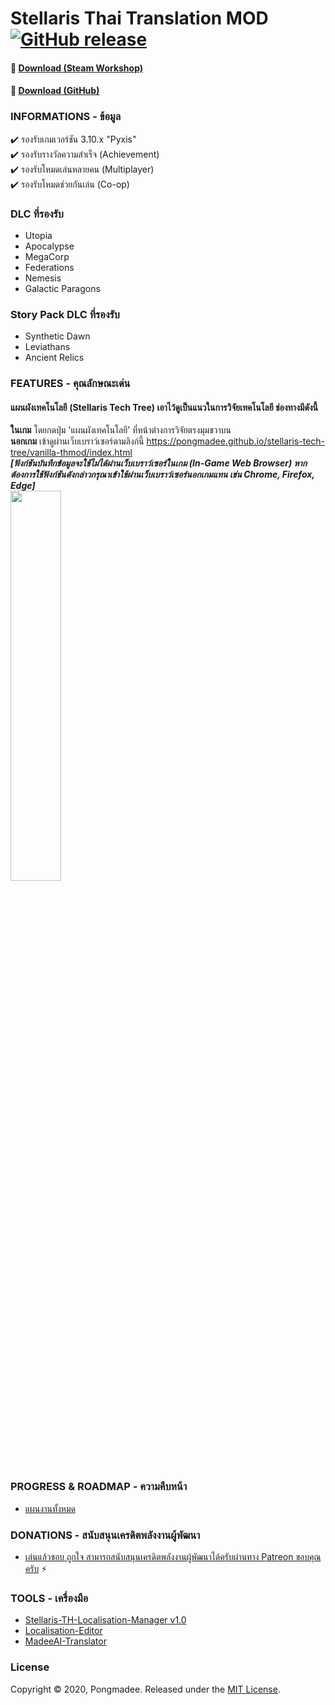# Stellaris Thai Translation MOD [![GitHub release](https://img.shields.io/github/v/release/pongmadee/Stellaris-Thai-Translation-MOD)](https://github.com/pongmadee/Stellaris-Thai-Translation-MOD/releases)


#### :floppy_disk: [Download (Steam Workshop)](https://steamcommunity.com/sharedfiles/filedetails/?id=2330892068) 
#### :floppy_disk: [Download (GitHub)](https://github.com/pongmadee/Stellaris-Thai-Translation-MOD/releases) 


### INFORMATIONS - ข้อมูล
 :heavy_check_mark: รองรับเกมเวอร์ชัน 3.10.x "Pyxis" <br/>
 :heavy_check_mark: รองรับรางวัลความสำเร็จ (Achievement) <br/>
 :heavy_check_mark: รองรับโหมดเล่นหลายคน (Multiplayer) <br/>
 :heavy_check_mark: รองรับโหมดช่วยกันเล่น (Co-op) <br/>


### DLC ที่รองรับ
*  Utopia
*  Apocalypse
*  MegaCorp
*  Federations
*  Nemesis
*  Galactic Paragons

### Story Pack DLC ที่รองรับ
*  Synthetic Dawn
*  Leviathans
*  Ancient Relics


### FEATURES - คุณลักษณะเด่น
#### แผนผังเทคโนโลยี (Stellaris Tech Tree) เอาไว้ดูเป็นแนวในการวิจัยเทคโนโลยี ช่องทางมีดังนี้
 **ในเกม** โดยกดปุ่ม 'แผนผังเทคโนโลยี' ที่หน้าต่างการวิจัยตรงมุมขวาบน <br/>
 **นอกเกม** เข้าดูผ่านเว็บเบราว์เซอร์ตามลิงก์นี้ https://pongmadee.github.io/stellaris-tech-tree/vanilla-thmod/index.html <br/>
 ***[ฟังก์ชันบันทึกข้อมูลจะใช้ไม่ได้ผ่านเว็บเบราว์เซอร์ในเกม (In-Game Web Browser) หากต้องการใช้ฟังก์ชันดังกล่าวกรุณาเข้าใช้ผ่านเว็บเบราว์เซอร์นอกเกมแทน เช่น Chrome, Firefox, Edge]*** <br/>
<img src="https://i.imgur.com/YK0VXgh.jpg" width="40%">


### PROGRESS & ROADMAP - ความคืบหน้า
* [แผนงานทั้งหมด](https://trello.com/b/bxyVsiGL/stellaris-thai-translation-mod)


### DONATIONS - สนับสนุนเครดิตพลังงานผู้พัฒนา
* [เล่นแล้วชอบ ถูกใจ สามารถสนับสนุนเครดิตพลังงานผู้พัฒนาได้ครับผ่านทาง Patreon ขอบคุณครับ](https://www.patreon.com/pongmadee) :zap:


### TOOLS - เครื่องมือ
 * [Stellaris-TH-Localisation-Manager v1.0](https://github.com/pongmadee/HOI4-Thai-Translation-MOD/blob/develop/docs/DevDiary-Hoi4-TH-Localisation-Manager_V1.md)
 * [Localisation-Editor](https://github.com/pongmadee/HOI4-Thai-Translation-MOD/blob/develop/docs/DevDiary-Localisation-Editor.md)
 * [MadeeAI-Translator](https://github.com/pongmadee/HOI4-Thai-Translation-MOD/blob/develop/docs/DevDiary-Madee-AI-Translator.md)


### License
Copyright © 2020, Pongmadee. Released under the [MIT License](https://github.com/pongmadee/Stellaris-Thai-Translation-MOD/blob/develop/LICENSE).
